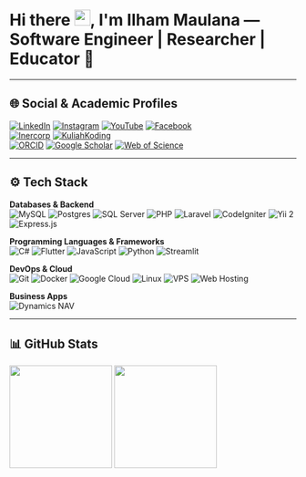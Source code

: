 # <div align="left">Hi there <img src="https://media.giphy.com/media/hvRJCLFzcasrR4ia7z/giphy.gif" width="28">, I'm **Ilham Maulana** — Software Engineer | Researcher | Educator 🚀</div>  

---

## 🌐 Social & Academic Profiles  

<div align="left">

[![LinkedIn](https://img.shields.io/badge/LinkedIn-%230077B5.svg?style=flat-square&logo=linkedin&logoColor=white)](https://www.linkedin.com/in/k4ilham/)
[![Instagram](https://img.shields.io/badge/Instagram-E4405F?style=flat-square&logo=instagram&logoColor=white)](https://instagram.com/k4ilham/)
[![YouTube](https://img.shields.io/badge/YouTube-FF0000?style=flat-square&logo=youtube&logoColor=white)](https://www.youtube.com/@kuliahkoding)
[![Facebook](https://img.shields.io/badge/Facebook-1877F2?style=flat-square&logo=facebook&logoColor=white)](https://www.facebook.com/mailham)  
[![Inercorp](https://img.shields.io/badge/Website-Inercorp-3b5998?style=flat-square&logo=google-chrome&logoColor=white)](https://inercorp.com)
[![KuliahKoding](https://img.shields.io/badge/Website-KuliahKoding-3b5998?style=flat-square&logo=google-chrome&logoColor=white)](https://kuliahkoding.com)  
[![ORCID](https://img.shields.io/badge/ORCID-A6CE39?style=flat-square&logo=orcid&logoColor=white)](https://orcid.org/0009-0007-5566-4161)
[![Google Scholar](https://img.shields.io/badge/Google%20Scholar-4285F4?style=flat-square&logo=google-scholar&logoColor=white)](https://scholar.google.com/citations?hl=id&user=-abX2WEAAAAJ)
[![Web of Science](https://img.shields.io/badge/Web%20of%20Science-FF6F00?style=flat-square&logo=clarivate&logoColor=white)](https://www.webofscience.com/wos/author/record/OEN-2742-2025)

</div>

---

## ⚙️ Tech Stack  

**Databases & Backend**  
![MySQL](https://img.shields.io/badge/MySQL-F29111.svg?style=flat&logo=mysql&logoColor=white)
![Postgres](https://img.shields.io/badge/Postgres-316192.svg?style=flat&logo=postgresql&logoColor=white) 
![SQL Server](https://img.shields.io/badge/SQL%20Server-CC2927?style=flat&logo=microsoft-sql-server&logoColor=white)
![PHP](https://img.shields.io/badge/PHP-777BB4.svg?style=flat&logo=php&logoColor=white) 
![Laravel](https://img.shields.io/badge/Laravel-F05340.svg?style=flat&logo=laravel&logoColor=white) 
![CodeIgniter](https://img.shields.io/badge/CodeIgniter-EF4223?style=flat&logo=codeigniter&logoColor=white)
![Yii 2](https://img.shields.io/badge/Yii%202-1A73E8?style=flat&logo=yii&logoColor=white)
![Express.js](https://img.shields.io/badge/Express.js-404d59.svg?style=flat&logo=express&logoColor=%2361DAFB)

**Programming Languages & Frameworks**  
![C#](https://img.shields.io/badge/C%23-239120?style=flat&logo=c-sharp&logoColor=white)
![Flutter](https://img.shields.io/badge/Flutter-02569B.svg?style=flat&logo=flutter&logoColor=white)
![JavaScript](https://img.shields.io/badge/JavaScript-F7DF1E.svg?style=flat&logo=javascript&logoColor=black) 
![Python](https://img.shields.io/badge/Python-3776AB.svg?style=flat&logo=python&logoColor=white) 
![Streamlit](https://img.shields.io/badge/Streamlit-FF4B4D?style=flat&logo=streamlit&logoColor=white)

**DevOps & Cloud**  
![Git](https://img.shields.io/badge/Git-F05032.svg?style=flat&logo=git&logoColor=white)
![Docker](https://img.shields.io/badge/Docker-2496ED?style=flat&logo=docker&logoColor=white)
![Google Cloud](https://img.shields.io/badge/Google%20Cloud-4285F4?style=flat&logo=google-cloud&logoColor=white)
![Linux](https://img.shields.io/badge/Linux-FCC624?style=flat&logo=linux&logoColor=black)
![VPS](https://img.shields.io/badge/VPS-336791?style=flat&logo=virtualbox&logoColor=white)
![Web Hosting](https://img.shields.io/badge/Web%20Hosting-00C7B7?style=flat&logo=webmin&logoColor=white)

**Business Apps**  
![Dynamics NAV](https://img.shields.io/badge/Dynamics%20NAV-007ACC?style=flat&logo=microsoft-dynamics&logoColor=white)

---

## 📊 GitHub Stats  

<p align="left">
  <img height="180em" src="https://github-readme-stats.vercel.app/api?username=k4ilham&show_icons=true&hide_border=true&count_private=true&include_all_commits=true" />
  <img height="180em" src="https://github-readme-stats.vercel.app/api/top-langs/?username=k4ilham&show_icons=true&hide_border=true&layout=compact&langs_count=8"/>
</p>
